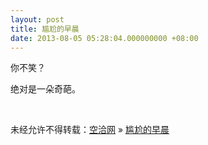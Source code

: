 ```yaml
---
layout: post
title: 尴尬的早晨
date: 2013-08-05 05:28:04.000000000 +08:00
---
```


你不笑？

绝对是一朵奇葩。

 

未经允许不得转载：[空洽网](http://kongqia.com) » [尴尬的早晨](http://kongqia.com/17798.html)


